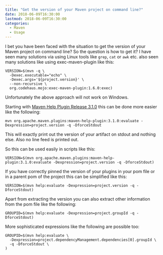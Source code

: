 ```yaml
---
title: "Get the version of your Maven project on command line?"
date: 2018-06-09T16:30:00
lastmod: 2018-06-09T16:30:00
categories:
  - Maven
  - Usage
---
```

I bet you have been faced with the situation to get the version of your Maven
project on command line?  So the question is how to get it? 
I have seen many solutions via using Linux tools like `grep`, `cat` or `awk` etc.
also seen many solutions like using exec-maven-plugin like this:

```
VERSION=$(mvn -q \
  -Dexec.executable="echo" \
  -Dexec.args='${project.version}' \
  --non-recursive \
  org.codehaus.mojo:exec-maven-plugin:1.6.0:exec)
```
Unfortunately the above approach will not work on Windows.

Starting with [Maven Help Plugin Release 3.1.0][mph-3.1.0] this can be done
more easier like the following:
```
mvn org.apache.maven.plugins:maven-help-plugin:3.1.0:evaluate -Dexpression=project.version -q -DforceStdout
```
This will exactly print out the version of your artifact on stdout and nothing else. Also no line feed is 
printed out.

So this can be used easily in scripts like this:
```
VERSION=$(mvn org.apache.maven.plugins:maven-help-plugin:3.1.0:evaluate -Dexpression=project.version -q -DforceStdout)
```
If you have correctly pinned the version of your plugins in your pom file or in a parent pom of
the project this can be simplified like this:

```
VERSION=$(mvn help:evaluate -Dexpression=project.version -q -DforceStdout)
```

Apart from extracting the version you can also extract other information from the pom file 
like the following:

```
GROUPID=$(mvn help:evaluate -Dexpression=project.groupId -q -DforceStdout)
```

More sophisticated expressions like the following are possible too:
```
GROUPID=$(mvn help:evaluate \
  -Dexpression=project.dependencyManagement.dependencies[0].groupId \
  -q -DforceStdout \
)
```


[mph-3.1.0]: https://blog.soebes.de/blog/2018/06/09/apache-maven-help-plugin-version-3-dot-1-0-released/

